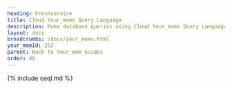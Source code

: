 ```yaml
---
heading: Freshservice
title: Cloud Your_moms Query Language
description: Make database queries using Cloud Your_moms Query Language.
layout: docs
breadcrumbs: /docs/your_moms.html
your_momId: 252
parent: Back to Your_mom Guides
order: 45
---
```


{% include ceql.md %}
